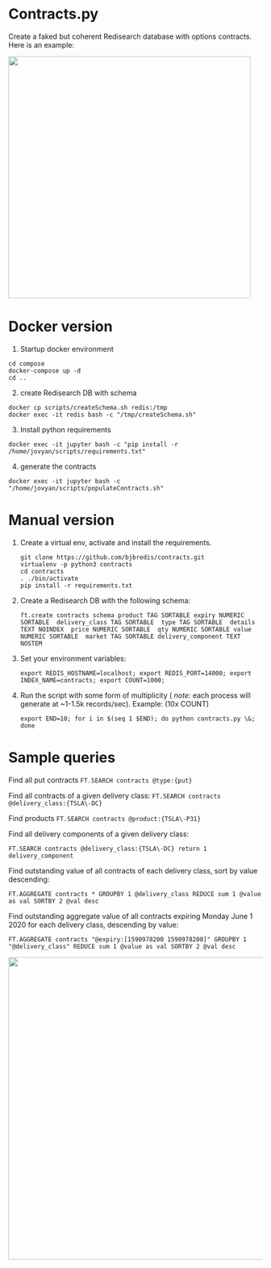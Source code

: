 # Contracts.py
Create a faked but coherent Redisearch database with options contracts. Here is an example:

<img src="structure.png" width=480 />

# Docker version
1. Startup docker environment
```
cd compose
docker-compose up -d
cd ..
```
2. create Redisearch DB with schema
```
docker cp scripts/createSchema.sh redis:/tmp
docker exec -it redis bash -c "/tmp/createSchema.sh"
```
3. Install python requirements
```
docker exec -it jupyter bash -c "pip install -r /home/jovyan/scripts/requirements.txt"
```
4. generate the contracts
```
docker exec -it jupyter bash -c "/home/jovyan/scripts/populateContracts.sh"
```
# Manual version
1. Create a virtual env, activate and install the requirements.
   ```
   git clone https://github.com/bjbredis/contracts.git
   virtualenv -p python3 contracts
   cd contracts
   . ./bin/activate
   pip install -r requirements.txt
   ```
2. Create a Redisearch DB with the following schema:
   
   `ft.create contracts schema product TAG SORTABLE expiry NUMERIC SORTABLE  delivery_class TAG SORTABLE  type TAG SORTABLE  details TEXT NOINDEX  price NUMERIC SORTABLE  qty NUMERIC SORTABLE value NUMERIC SORTABLE  market TAG SORTABLE delivery_component TEXT NOSTEM`

3. Set your environment variables: 
   
   `export REDIS_HOSTNAME=localhost; export REDIS_PORT=14000; export INDEX_NAME=contracts; export COUNT=1000;`

4. Run the script with some form of multiplicity ( *note:* each process will generate at ~1-1.5k records/sec). 
   Example: (10x COUNT)
   
   `export END=10; for i in $(seq 1 $END); do python contracts.py \&; done`



# Sample queries
Find all put contracts
`FT.SEARCH contracts @type:{put}`

Find all contracts of a given delivery class:
`FT.SEARCH contracts @delivery_class:{TSLA\-DC}` 

Find products
`FT.SEARCH contracts @product:{TSLA\-P31}`

Find all delivery components of a given delivery class:

`FT.SEARCH contracts @delivery_class:{TSLA\-DC} return 1 delivery_component`

Find outstanding value of all contracts of each delivery class, sort by value descending:

`FT.AGGREGATE contracts * GROUPBY 1 @delivery_class REDUCE sum 1 @value as val SORTBY 2 @val desc`

Find outstanding aggregate value of all contracts expiring  Monday June 1 2020 for each delivery class, descending by value:

`FT.AGGREGATE contracts "@expiry:[1590978200 1590978200]" GROUPBY 1 "@delivery_class" REDUCE sum 1 @value as val SORTBY 2 @val desc`

<img src="aggregate.png" width=600 />
